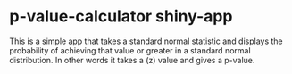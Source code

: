# p-value-calculator shiny-app
This is a simple app that takes a standard normal statistic and displays the probability of achieving that value or greater in a standard normal distribution. In other words it takes a (z) value and gives a p-value.
